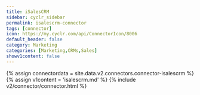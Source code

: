 ```yaml
---
title: iSalesCRM
sidebar: cyclr_sidebar
permalink: isalescrm-connector
tags: [connector]
icon: https://my.cyclr.com/api/ConnectorIcon/8006
default_header: false
category: Marketing
categories: [Marketing,CRMs,Sales]
showv1content: false
---
```

{% assign connectordata = site.data.v2.connectors.connector-isalescrm %}
{% assign v1content = 'isalescrm.md' %}
{% include v2/connector/connector.html %}	